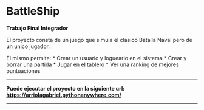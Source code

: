 # BattleShip
<b>Trabajo Final Integrador</b>

El proyecto consta de un juego que simula el clasico Batalla Naval pero de un unico jugador.

El mismo permite:
    * Crear un usuario y loguearlo en el sistema
    * Crear y borrar una partida
    * Jugar en el tablero
    * Ver una ranking de mejores puntuaciones



---------------------------------------------------------------------------------------------------------------------------

<b>Puede ejecutar el proyecto en la siguiente url: https://arriolagabriel.pythonanywhere.com/</b>

---------------------------------------------------------------------------------------------------------------------------

